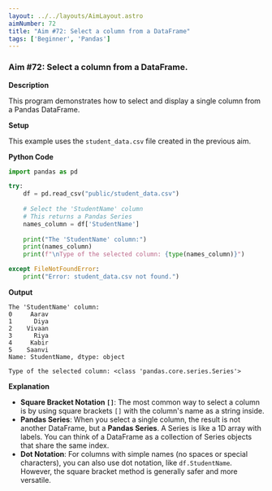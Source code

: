 ```yaml
---
layout: ../../layouts/AimLayout.astro
aimNumber: 72
title: "Aim #72: Select a column from a DataFrame"
tags: ['Beginner', 'Pandas']
---
```


### Aim #72: Select a column from a DataFrame.

**Description**

This program demonstrates how to select and display a single column from a Pandas DataFrame.

**Setup**

This example uses the `student_data.csv` file created in the previous aim.

**Python Code**

```python
import pandas as pd

try:
    df = pd.read_csv("public/student_data.csv")
    
    # Select the 'StudentName' column
    # This returns a Pandas Series
    names_column = df['StudentName']
    
    print("The 'StudentName' column:")
    print(names_column)
    print(f"\nType of the selected column: {type(names_column)}")

except FileNotFoundError:
    print("Error: student_data.csv not found.")
```

**Output**

```text
The 'StudentName' column:
0     Aarav
1      Diya
2    Vivaan
3      Riya
4     Kabir
5    Saanvi
Name: StudentName, dtype: object

Type of the selected column: <class 'pandas.core.series.Series'>
```

**Explanation**

- **Square Bracket Notation `[]`**: The most common way to select a column is by using square brackets `[]` with the column's name as a string inside.
- **Pandas Series**: When you select a single column, the result is not another DataFrame, but a **Pandas Series**. A Series is like a 1D array with labels. You can think of a DataFrame as a collection of Series objects that share the same index.
- **Dot Notation**: For columns with simple names (no spaces or special characters), you can also use dot notation, like `df.StudentName`. However, the square bracket method is generally safer and more versatile.
